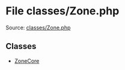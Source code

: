 File classes/Zone.php
=========

Source: [classes/Zone.php](https://github.com/PrestaShop/PrestaShop/blob/1.6.0.3/classes/Zone.php)


Classes
-------

* [ZoneCore](class.ZoneCore.md)

